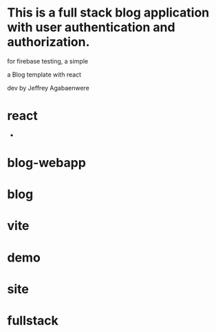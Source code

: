 # This is a full stack blog  application with user authentication and authorization.
for firebase testing, a simple 

a Blog template with react

dev by Jeffrey Agabaenwere

# react
-
# blog-webapp
# blog
# vite
# demo
# site
# fullstack

